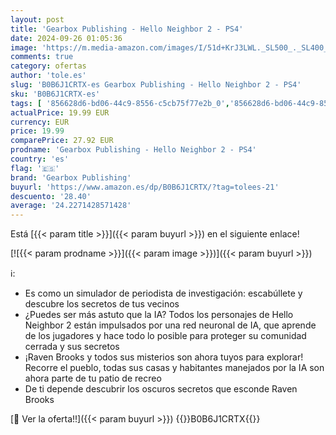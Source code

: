 ```yaml
---
layout: post
title: 'Gearbox Publishing - Hello Neighbor 2 - PS4'
date: 2024-09-26 01:05:36
image: 'https://m.media-amazon.com/images/I/51d+KrJ3LWL._SL500_._SL400_.jpg'
comments: true
category: ofertas
author: 'tole.es'
slug: 'B0B6J1CRTX-es Gearbox Publishing - Hello Neighbor 2 - PS4'
sku: 'B0B6J1CRTX-es'
tags: [ '856628d6-bd06-44c9-8556-c5cb75f77e2b_0','856628d6-bd06-44c9-8556-c5cb75f77e2b_7801','Arborist Merchandising Root','Hardware y juegos para PlayStation 4','Juegos PS4','Juegos para PlayStation 4','Self Service','Special Features Stores','Videojuegos','gearbox publishing','ps4','🇪🇸', ]
actualPrice: 19.99 EUR
currency: EUR
price: 19.99
comparePrice: 27.92 EUR
prodname: 'Gearbox Publishing - Hello Neighbor 2 - PS4'
country: 'es'
flag: '🇪🇸'
brand: 'Gearbox Publishing'
buyurl: 'https://www.amazon.es/dp/B0B6J1CRTX/?tag=tolees-21'
descuento: '28.40'
average: '24.2271428571428'
---
```


Está [{{< param title >}}]({{< param buyurl >}}) en el siguiente enlace!

[![{{< param prodname >}}]({{< param image >}})]({{< param buyurl >}})

ℹ️:

- Es como un simulador de periodista de investigación: escabúllete y descubre los secretos de tus vecinos
- ¿Puedes ser más astuto que la IA? Todos los personajes de Hello Neighbor 2 están impulsados por una red neuronal de IA, que aprende de los jugadores y hace todo lo posible para proteger su comunidad cerrada y sus secretos
- ¡Raven Brooks y todos sus misterios son ahora tuyos para explorar! Recorre el pueblo, todas sus casas y habitantes manejados por la IA son ahora parte de tu patio de recreo
- De ti depende descubrir los oscuros secretos que esconde Raven Brooks

[🛒 Ver la oferta!!]({{< param buyurl >}})
{{<world>}}B0B6J1CRTX{{</world>}}
